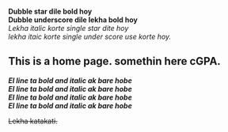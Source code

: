 **Dubble star dile bold hoy** <br>
__Dubble underscore dile lekha bold hoy__ <br>
*Lekha italic korte single star dite hoy* <br>
_lekha itaic korte single under score use korte hoy._ <br>


## This is a home page. somethin here c**GPA**.

***EI line ta bold and italic ak bare hobe*** <br>
**_EI line ta bold and italic ak bare hobe_** <br>
__*EI line ta bold and italic ak bare hobe*__ <br>
_**EI line ta bold and italic ak bare hobe**_ <br>

~~Lekha katakati.~~